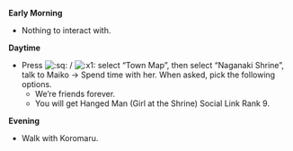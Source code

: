 **Early Morning**

- Nothing to interact with.

**Daytime**

- Press ![:sq:](/assets/square.png) / ![:x1:](/assets/x1.png) select “Town Map”, then select “Naganaki Shrine”, talk to Maiko -> Spend time with her. When asked, pick the following options.
  - We’re friends forever.
  - You will get Hanged Man (Girl at the Shrine) Social Link Rank 9.

**Evening**

- Walk with Koromaru.

